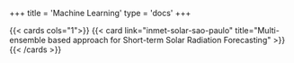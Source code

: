 +++
title = 'Machine Learning'
type = 'docs'
+++

{{< cards cols="1">}}
  {{< card link="inmet-solar-sao-paulo" title="Multi-ensemble based approach for Short-term Solar Radiation Forecasting" >}}
{{< /cards >}}
